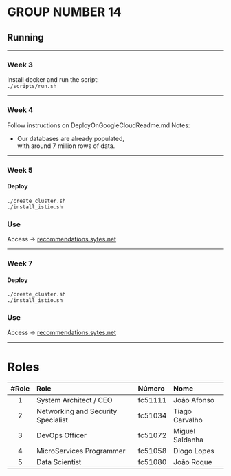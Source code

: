 # GROUP NUMBER 14

## Running
-----------------------------------------------------
### Week 3
Install docker and run the script: \
`./scripts/run.sh` 

-----------------------------------------------------
### Week 4
Follow instructions on DeployOnGoogleCloudReadme.md
Notes:
- Our databases are already populated, \
with around 7 million rows of data.

-----------------------------------------------------
### Week 5
#### Deploy
`./create_cluster.sh` \
`./install_istio.sh`
### Use
Access → [recommendations.sytes.net](recommendations.sytes.net)

-----------------------------------------------------
### Week 7
#### Deploy
`./create_cluster.sh` \
`./install_istio.sh`
### Use
Access → [recommendations.sytes.net](recommendations.sytes.net)

-----------------------------------------------------
# Roles
#Role | Role                                | Número  | Nome            
 :--: |:----------------------------------- | :------ |:---------------
1     | System Architect / CEO              | fc51111 | João Afonso     
2     | Networking and Security Specialist  | fc51034 | Tiago Carvalho  
3     | DevOps Officer                      | fc51072 | Miguel Saldanha 
4     | MicroServices Programmer            | fc51058 | Diogo Lopes
5     | Data Scientist                      | fc51080 | João Roque
 
